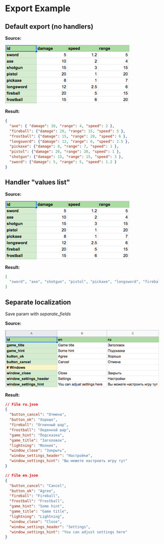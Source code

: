 # Export Example

## Default export (no handlers)

**Source:**

![](export_source_items.png)

**Result:**

```json
{
  "axe": { "damage": 10, "range": 4, "speed": 2 },
  "fireball": {"damage": 20, "range": 15, "speed": 5 },
  "frostball": {"damage": 15, "range": 20, "speed": 6 },
  "longsword": {"damage": 12, "range": 6, "speed": 2.5 },
  "pickaxe": {"damage": 8, "range": 7, "speed": 1 },
  "pistol": {"damage": 20, "range": 20, "speed": 1 },
  "shotgun": {"damage": 15, "range": 15, "speed": 3 },
  "sword": {"damage": 5, "range": 5, "speed": 1.2 }
}
```

## Handler "values list"

**Source:**

![](export_source_items.png)

**Result:**

```json
[
  "sword", "axe", "shotgun", "pistol", "pickaxe", "longsword", "fireball", "frostball"
]
```

## Separate localization
Save param with _separate_fields_

**Source:**

![](export_source_locales.png)

**Result:**

```json
// File ru.json
{
  "button_cancel": "Отмена",
  "button_ok": "Хорошо",
  "fireball": "Огненный шар",
  "frostball": "Ледянной шар",
  "game_hint": "Подсказка",
  "game_title": "Заголовок",
  "lightning": "Молния",
  "window_close": "Закрыть",
  "window_settings_header": "Настройки",
  "window_settings_hint": "Вы можете настроить игру тут"
}
```
```json
// File en.json
{
  "button_cancel": "Cancel",
  "button_ok": "Agree",
  "fireball": "Fireball",
  "frostball": "Frostball",
  "game_hint": "Some hint",
  "game_title": "Game title",
  "lightning": "Lightning",
  "window_close": "Close",
  "window_settings_header": "Settings",
  "window_settings_hint": "You can adjust settings here"
}
```